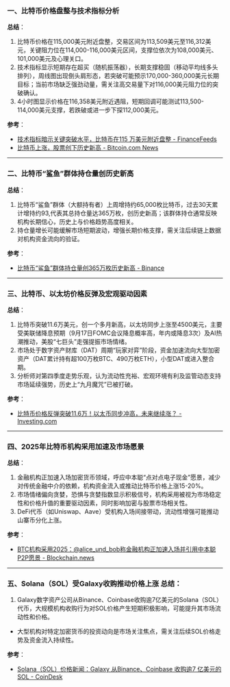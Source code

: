 ### 一、比特币价格盘整与技术指标分析
**总结**：
1. 比特币价格在115,000美元附近盘整，交易区间为113,509美元至116,312美元，关键阻力位在114,000-116,000美元区间，支撑位依次为108,000美元、101,000美元及心理关口。
2. 技术指标显示短期存在超买（随机振荡器），长期支撑稳固（移动平均线多头排列），周线图出现倒头肩形态，若突破可能预示170,000-360,000美元长期目标；当前市场缺乏强劲动量，需关注高交易量下对116,000美元阻力位的突破确认。
3. 4小时图显示价格在116,358美元附近遇阻，短期回调可能测试113,500-114,000美元支撑，若跌破或进一步下探112,000美元。

**参考**：
- [技术指标暗示关键突破水平，比特币在115 万美元附近盘整 - FinanceFeeds](https://financefeeds.com/zh-CN/%E6%AF%94%E7%89%B9%E5%B8%81%E5%9C%A8-115-%E9%99%84%E8%BF%91%E7%9B%98%E6%95%B4%EF%BC%8C%E6%8A%80%E6%9C%AF%E6%8C%87%E6%A0%87%E6%9A%97%E7%A4%BA%E5%85%B3%E9%94%AE%E7%AA%81%E7%A0%B4%E6%B0%B4%E5%B9%B3/)
- [比特币上涨，股票创下历史新高 - Bitcoin.com News](https://news.bitcoin.com/zh/bi-te-bi-shang-zhang-gu-piao-chuang-xia-li-shi-xin-gao/)

---

### 二、比特币“鲨鱼”群体持仓量创历史新高
**总结**：
1. 比特币“鲨鱼”群体（大额持有者）上周增持约65,000枚比特币，过去30天累计增持约93,代表其总持仓量达365万枚，创历史新高；该群体持仓通常反映机构长期信心，历史上与价格趋势高度相关。
2. 持仓量增长可能缓解市场短期波动，增强长期价格支撑，需关注后续链上数据对机构资金流向的验证。

**参考**：
- [比特币“鲨鱼”群体持仓量创365万枚历史新高 - Binance](https://www.binance.com/cn/square/post/29588094722217)

---

### 三、比特币、以太坊价格反弹及宏观驱动因素
**总结**：
1. 比特币突破11.6万美元，创一个多月新高，以太坊同步上涨至4500美元，主要受美联储降息预期（9月17日FOMC会议降息概率高，年内或降息3次）及AI热潮推动，美股“七巨头”走强提振市场情绪。
2. 市场处于数字资产财库（DAT）周期“玩家对弈”阶段，资金加速流向大型加密资产（DAT累计持有超100万枚BTC、490万枚ETH），小型DAT或进入整合期。
3. 分析师对第四季度走势乐观，认为流动性充裕、宏观环境有利及监管动态支持市场延续强势，历史上“九月魔咒”已被打破。

**参考**：
- [比特币价格反弹突破11.6万！以太币同步冲高，未来继续涨？ - Investing.com](https://cn.investing.com/news/cryptocurrency-news/article-2982735)

---

### 四、2025年比特币机构采用加速及市场愿景
**总结**：
1. 金融机构正加速入场加密货币领域，呼应中本聪“点对点电子现金”愿景，减少对传统金融中介的依赖，机构资金流入或推动比特币价格上涨15-20%。
2. 市场情绪偏向贪婪，恐惧与贪婪指数显示积极信号，机构采用被视为市场稳定性和价格升值的重要驱动因素，同时影响加密与股票市场相关性。
3. DeFi代币（如Uniswap、Aave）受机构入场间接带动，流动性增强可能推动山寨币分化上涨。

**参考**：
- [BTC机构采用2025：@alice_und_bob称金融机构正加速入场并引用中本聪P2P愿景 - Blockchain.news](https://blockchain.news/zh/flashnews/btc-institutional-adoption-2025-alice-und-bob-highlights-financial-institutions-onboarding-and-cites-satoshi-s-peer-to-peer-vision-zh)

---

### 五、Solana（SOL）受Galaxy收购推动价格上涨 **总结**：
1. Galaxy数字资产公司从Binance、Coinbase收购逾7亿美元的Solana（SOL）代币，大规模机构收购行为对SOL价格产生短期积极影响，可能提升其市场流动性和价格。
- 大型机构对特定加密货币的投资动向是市场关注焦点，需关注后续SOL价格走势及资金流入持续性。

**参考**：
- [Solana（SOL）价格新闻：Galaxy 从Binance、Coinbase 收购逾7 亿美元的SOL - CoinDesk](https://www.coindesk.com/zh/markets/2025/09/12/solana-surges-as-galaxy-scoops-up-over-usd700m-tokens-from-exchanges)